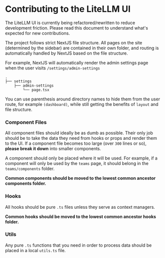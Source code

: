 # Contributing to the LiteLLM UI

The LiteLLM UI is currently being refactored/rewritten to reduce development friction. Please read this document to understand what's expected for new contributions.

The project follows strict NextJS file structure. All pages on the site (determined by the sidebar) are contained in their own folder, and routing is automatically handled by NextJS based on the file structure. 

For example, NextJS will automatically render the admin settings page when the user visits `/settings/admin-settings`

```
.
├── settings
    ├── admin-settings
        └── page.tsx
```

You can use parenthesis around directory names to hide them from the user route, for example `(dashboard)`, while still getting the benefits of `layout` and file structure.

### Component  Files

All component files should ideally be as dumb as possible. Their only job should be to take the data they need from hooks or props and render them to the UI. If a component file becomes too large (over `300` lines or so), **please break it down** into smaller components.

A component should only be placed where it will be used. For example, if a component will only be used by the `teams` page, it should belong in the `teams/components` folder. 

**Common components should be moved to the lowest common ancestor components folder.**

### Hooks

All hooks should be pure `.ts` files unless they serve as context managers.

**Common hooks should be moved to the lowest common ancestor hooks folder.**

### Utils

Any pure `.ts` functions that you need in order to process data should be placed in a local `utils.ts` file.
